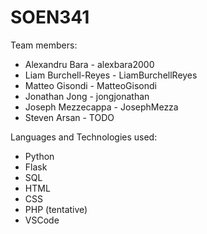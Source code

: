 # SOEN341

Team members:
- Alexandru Bara - alexbara2000
- Liam Burchell-Reyes - LiamBurchellReyes
- Matteo Gisondi - MatteoGisondi
- Jonathan Jong - jongjonathan
- Joseph Mezzecappa - JosephMezza
- Steven Arsan - TODO


Languages and Technologies used:
- Python
- Flask
- SQL
- HTML
- CSS
- PHP (tentative)
- VSCode
